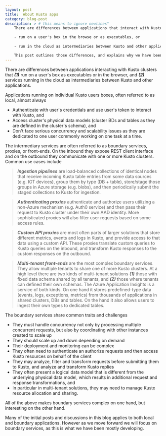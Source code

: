 ```yaml
---
layout: post
title:  About Kusto apps
category: blog-post 
description: > # this means to ignore newlines"
    There are differences between applications that interact with Kusto and  

    - run on a user's box in the browse or as executables, or
  
    - run in the cloud as intermediaries between Kusto and other applications.

    This post outlines those differences, and explains why we have been focusing on the second kind of applications - those that run in the cloud.
---
```


There are differences between applications interacting with Kusto clusters that **_(1)_** run on a user's box as executables or in the browser, and **_(2)_** services running in the cloud as intermediaries between Kusto and other applications.

Applications running on individual Kusto users boxes, often referred to as local, almost always

- Authenticate with user&#39;s credentials and use user&#39;s token to interact with Kusto, and 
- Access cluster&#39;s physical data models (cluster BDs and tables as they are defined in the cluster&#39;s schema), and 
- Don&#39;t face serious concurrency and scalability issues as they are dedicated to one user commonly working on one task at a time. 
  
The intermediary services are often referred to as boundary services, proxies, or front-ends. On the inbound they expose REST client interface and on the outbound they communicate with one or more Kusto clusters. Common use cases include

> **_Ingestion pipelines_** are load-balanced collections of identical nodes that receive incoming Kusto table entries from some data sources (e.g. IOT devices), group them by type (DB + table), store/stage those groups in Azure storage (e.g. blobs), and then periodically submit the staged collections to Kusto for ingestion.

> **_Authenticating proxies_** authenticate and authorize users utilizing a non-Azure mechanism (e.g. Auth0 service) and then pass their request to Kusto cluster under their own AAD identity. More sophisticated proxies will also filter user requests based on some access rules. 

> **_Custom API proxies_** are most often parts of larger solutions that store different metrics, events and logs in Kusto, and provide access to that data using a custom API. These proxies translate custom queries to Kusto queries on the inbound, and transform Kusto responses to the custom responses on the outbound. 

> **_Multi-tenant front-ends_** are the most complex boundary services. They allow multiple tenants to share one of more Kusto clusters. At a high level there are two kinds of multi-tenant solutions **_(1)_** those with fixed data schema shared by all tenants, and **_(2)_** those where tenants can defined their own schemas. The Azure Application Insights is a service of both kinds. On one hand it stores predefined-type data (events, logs, exceptions, metrics) from thousands of applications in shared clusters, DBs and tables. On the hand it also allows users to ingest their own types to dedicated tables. 

The boundary services share common traits and challenges

- They must handle concurrency not only by processing multiple concurrent requests, but also by coordinating with other instances created to scale up 
- They should scale up and down depending on demand
- Their deployment and monitoring can be complex 
- They often need to authenticate an authorize requests and then access Kusto resources on behalf of the client
- They may analyze, filter and transform requests before submitting them to Kusto, and analyze and transform Kusto replies
- They often present a logical data model that is different from the underlying physical data model, which results in additional request and response transformations, and 
- In particular in multi-tenant solutions, they may need to manage Kusto resource allocation and sharing.

All of the above makes boundary services complex on one hand, but interesting on the other hand. 

Many of the initial posts and discussions in this blog applies to both local and boundary applications. However as we move forward we will focus on boundary services, as this is what we have been mostly developing.  

